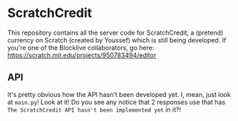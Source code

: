 # ScratchCredit
This repository contains all the server code for ScratchCredit, a (pretend) currency on Scratch (created by Youssef) which is still being developed. If you're one of the Blocklive collaborators, go here: https://scratch.mit.edu/projects/950783494/editor
## API
It's pretty obvious how the API hasn't been developed yet. I, mean, just look at `main.py`! Look at it! Do you see any notice that 2 responses use that has `The ScratchCredit API hasn't been implemented yet` in it?!